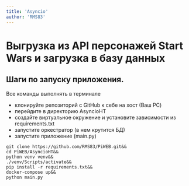 ```yaml
---
title: 'Asyncio'
author: 'RMS83'
---
```

# Выгрузка из API персонажей Start Wars и загрузка в базу данных

## Шаги по запуску приложения.
Все команды выполнять в терминале
* клонируйте репозиторий с GitHub к себе на хост (Ваш PC)
* перейдите в директорию AsyncioHT
* создайте виртуальное окружение и установите зависимости из requirements.txt
* запустите оркестратор (в нем крутится БД) 
* запустите приложение (main.py)
```shell
git clone https://github.com/RMS83/PiWEB.git&&
cd PiWEB/AsyncioHT&&
python venv venv&&
./venv/Scripts/activate&&
pip install -r requirements.txt&&
docker-compose up&&
python main.py
```
